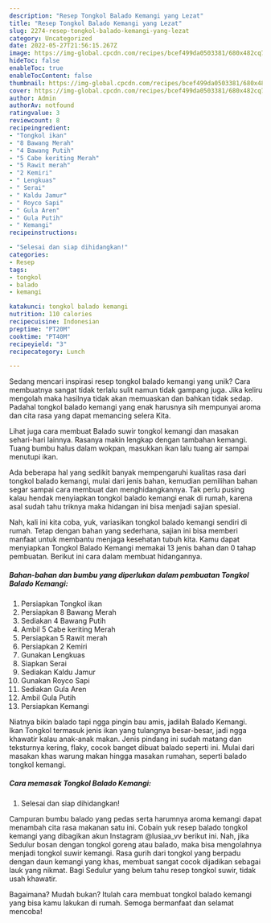 ```yaml
---
description: "Resep Tongkol Balado Kemangi yang Lezat"
title: "Resep Tongkol Balado Kemangi yang Lezat"
slug: 2274-resep-tongkol-balado-kemangi-yang-lezat
category: Uncategorized
date: 2022-05-27T21:56:15.267Z
image: https://img-global.cpcdn.com/recipes/bcef499da0503381/680x482cq70/tongkol-balado-kemangi-foto-resep-utama.jpg
hideToc: false
enableToc: true
enableTocContent: false
thumbnail: https://img-global.cpcdn.com/recipes/bcef499da0503381/680x482cq70/tongkol-balado-kemangi-foto-resep-utama.jpg
cover: https://img-global.cpcdn.com/recipes/bcef499da0503381/680x482cq70/tongkol-balado-kemangi-foto-resep-utama.jpg
author: Admin
authorAv: notfound
ratingvalue: 3
reviewcount: 8
recipeingredient:
- "Tongkol ikan"
- "8 Bawang Merah"
- "4 Bawang Putih"
- "5 Cabe keriting Merah"
- "5 Rawit merah"
- "2 Kemiri"
- " Lengkuas"
- " Serai"
- " Kaldu Jamur"
- " Royco Sapi"
- " Gula Aren"
- " Gula Putih"
- " Kemangi"
recipeinstructions:

- "Selesai dan siap dihidangkan!"
categories:
- Resep
tags:
- tongkol
- balado
- kemangi

katakunci: tongkol balado kemangi 
nutrition: 110 calories
recipecuisine: Indonesian
preptime: "PT20M"
cooktime: "PT40M"
recipeyield: "3"
recipecategory: Lunch

---
```





Sedang mencari inspirasi resep tongkol balado kemangi yang unik? Cara membuatnya sangat tidak terlalu sulit namun tidak gampang juga. Jika keliru mengolah maka hasilnya tidak akan memuaskan dan bahkan tidak sedap. Padahal tongkol balado kemangi yang enak harusnya sih mempunyai aroma dan cita rasa yang dapat memancing selera Kita.





Lihat juga cara membuat Balado suwir tongkol kemangi dan masakan sehari-hari lainnya. Rasanya makin lengkap dengan tambahan kemangi. Tuang bumbu halus dalam wokpan, masukkan ikan lalu tuang air sampai menutupi ikan.

Ada beberapa hal yang sedikit banyak mempengaruhi kualitas rasa dari tongkol balado kemangi, mulai dari jenis bahan, kemudian pemilihan bahan segar sampai cara membuat dan menghidangkannya. Tak perlu pusing kalau hendak menyiapkan tongkol balado kemangi enak di rumah, karena asal sudah tahu triknya maka hidangan ini bisa menjadi sajian spesial.






Nah, kali ini kita coba, yuk, variasikan tongkol balado kemangi sendiri di rumah. Tetap dengan bahan yang sederhana, sajian ini bisa memberi manfaat untuk membantu menjaga kesehatan tubuh kita. Kamu dapat menyiapkan Tongkol Balado Kemangi memakai 13 jenis bahan dan 0 tahap pembuatan. Berikut ini cara dalam membuat hidangannya.

<!--inarticleads1-->

##### Bahan-bahan dan bumbu yang diperlukan dalam pembuatan Tongkol Balado Kemangi:

1. Persiapkan Tongkol ikan
1. Persiapkan 8 Bawang Merah
1. Sediakan 4 Bawang Putih
1. Ambil 5 Cabe keriting Merah
1. Persiapkan 5 Rawit merah
1. Persiapkan 2 Kemiri
1. Gunakan  Lengkuas
1. Siapkan  Serai
1. Sediakan  Kaldu Jamur
1. Gunakan  Royco Sapi
1. Sediakan  Gula Aren
1. Ambil  Gula Putih
1. Persiapkan  Kemangi


Niatnya bikin balado tapi ngga pingin bau amis, jadilah Balado Kemangi. Ikan Tongkol termasuk jenis ikan yang tulangnya besar-besar, jadi ngga khawatir kalau anak-anak makan. Jenis pindang ini sudah matang dan teksturnya kering, flaky, cocok banget dibuat balado seperti ini. Mulai dari masakan khas warung makan hingga masakan rumahan, seperti balado tongkol kemangi. 

<!--inarticleads2-->

##### Cara memasak Tongkol Balado Kemangi:


1. Selesai dan siap dihidangkan!

Campuran bumbu balado yang pedas serta harumnya aroma kemangi dapat menambah cita rasa makanan satu ini. Cobain yuk resep balado tongkol kemangi yang dibagikan akun Instagram @lusiaa_vv berikut ini. Nah, jika Sedulur bosan dengan tongkol goreng atau balado, maka bisa mengolahnya menjadi tongkol suwir kemangi. Rasa gurih dari tongkol yang berpadu dengan daun kemangi yang khas, membuat sangat cocok dijadikan sebagai lauk yang nikmat. Bagi Sedulur yang belum tahu resep tongkol suwir, tidak usah khawatir. 

Bagaimana? Mudah bukan? Itulah cara membuat tongkol balado kemangi yang bisa kamu lakukan di rumah. Semoga bermanfaat dan selamat mencoba!
